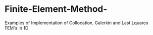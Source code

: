 # Finite-Element-Method-
Examples of Implementation of Collocation, Galerkin and Last Lquares  FEM's in 1D
